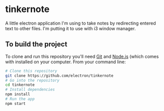 # tinkernote
A little electron application I'm using to take notes by redirecting entered text to other files. I'm putting it to use with i3 window manager.

## To build the project
To clone and run this repository you'll need [Git](https://git-scm.com) and [Node.js](https://nodejs.org/en/download/) (which comes with installed on your computer. From your command line:

```bash
# Clone this repository
git clone https://github.com/electron/tinkernote
# Go into the repository
cd tinkernote
# Install dependencies
npm install
# Run the app
npm start
```
